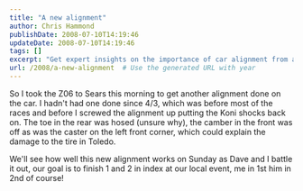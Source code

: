 ```yaml
---
title: "A new alignment"
author: Chris Hammond
publishDate: 2008-07-10T14:19:46
updateDate: 2008-07-10T14:19:46
tags: []
excerpt: "Get expert insights on the importance of car alignment from a racing enthusiast's experience. Stay tuned to see how a new alignment improves performance! 🏎️"
url: /2008/a-new-alignment  # Use the generated URL with year
---
```

<p>So I took the Z06 to Sears this morning to get another alignment done on the car. I hadn't had one done since 4/3, which was before most of the races and before I screwed the alignment up putting the Koni shocks back on. The toe in the rear was hosed (unsure why), the camber in the front was off as was the caster on the left front corner, which could explain the damage to the tire in Toledo.</p> <p>We'll see how well this new alignment works on Sunday as Dave and I battle it out, our goal is to finish 1 and 2 in index at our local event, me in 1st him in 2nd of course!</p> <p>&#160;</p>

